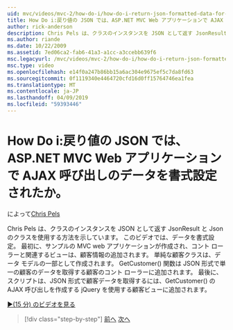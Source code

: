 ```yaml
---
uid: mvc/videos/mvc-2/how-do-i/how-do-i-return-json-formatted-data-for-an-ajax-call-in-an-aspnet-mvc-web-application
title: How Do i:戻り値の JSON では、ASP.NET MVC Web アプリケーションで AJAX 呼び出しのデータを書式設定されたか。 | Microsoft Docs
author: rick-anderson
description: Chris Pels は、クラスのインスタンスを JSON として返す JsonResult と Json のクラスを使用する方法を示しています。 このビデオでは、データを書式設定。 最初に、MVC web アプリケーションのサンプル.
ms.author: riande
ms.date: 10/22/2009
ms.assetid: 7ed06ca2-fab6-41a3-a1cc-a3ccebb639f6
msc.legacyurl: /mvc/videos/mvc-2/how-do-i/how-do-i-return-json-formatted-data-for-an-ajax-call-in-an-aspnet-mvc-web-application
msc.type: video
ms.openlocfilehash: e14f0a247b86bb15a6ac304e9675ef5c7da8fd63
ms.sourcegitcommit: 0f1119340e4464720cfd16d0ff15764746ea1fea
ms.translationtype: MT
ms.contentlocale: ja-JP
ms.lasthandoff: 04/09/2019
ms.locfileid: "59393446"
---
```

# <a name="how-do-i-return-json-formatted-data-for-an-ajax-call-in-an-aspnet-mvc-web-application"></a>How Do i:戻り値の JSON では、ASP.NET MVC Web アプリケーションで AJAX 呼び出しのデータを書式設定されたか。

によって[Chris Pels](https://twitter.com/chrispels)

Chris Pels は、クラスのインスタンスを JSON として返す JsonResult と Json のクラスを使用する方法を示しています。 このビデオでは、データを書式設定。 最初に、サンプルの MVC web アプリケーションが作成され、コント ローラーと関連するビューは、顧客情報の追加されます。 単純な顧客クラスは、データ モデルの一部として作成されます。 GetCustomer() 関数は JSON 形式で単一の顧客のデータを取得する顧客のコント ローラーに追加されます。 最後に、スクリプトは、JSON 形式で顧客データを取得するには、GetCustomer() の AJAX 呼び出しを作成する jQuery を使用する顧客ビューに追加されます。

[&#9654;(15 分) のビデオを見る](https://channel9.msdn.com/Blogs/ASP-NET-Site-Videos/how-do-i-return-json-formatted-data-for-an-ajax-call-in-an-aspnet-mvc-web-application)

> [!div class="step-by-step"]
> [前へ](aspnet-mvc-how-10-minute-technical-video-for-developers.md)
> [次へ](how-do-i-work-with-data-in-aspnet-mvc-partial-views.md)
